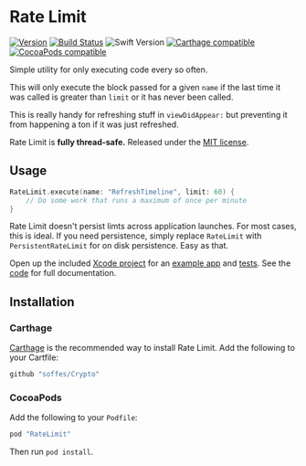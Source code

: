 # Rate Limit

[![Version](https://img.shields.io/github/release/soffes/RateLimit.svg)](https://github.com/soffes/RateLimit/releases)
[![Build Status](https://travis-ci.org/soffes/RateLimit.svg?branch=master)](https://travis-ci.org/soffes/RateLimit)
![Swift Version](https://img.shields.io/badge/swift-3.0.1-orange.svg)
[![Carthage compatible](https://img.shields.io/badge/Carthage-compatible-4BC51D.svg?style=flat)](https://github.com/Carthage/Carthage)
[![CocoaPods compatible](https://img.shields.io/cocoapods/v/RateLimit.svg)](https://cocoapods.org/pods/RateLimit)

Simple utility for only executing code every so often.

This will only execute the block passed for a given `name` if the last time it was called is greater than `limit` or it has never been called.

This is really handy for refreshing stuff in `viewDidAppear:` but preventing it from happening a ton if it was just refreshed.

Rate Limit is **fully thread-safe.** Released under the [MIT license](LICENSE).


## Usage

``` swift
RateLimit.execute(name: "RefreshTimeline", limit: 60) {
    // Do some work that runs a maximum of once per minute
}
```

Rate Limit doesn't persist limts across application launches. For most cases, this is ideal. If you need persistence, simply replace `RateLimit` with `PersistentRateLimit` for on disk persistence. Easy as that.

Open up the included [Xcode project](RateLimit.xcodeproj) for an [example app](Example) and [tests](Tests). See the [code](RateLimit/RateLimit.swift) for full documentation.


## Installation

### Carthage

[Carthage](https://github.com/carthage/carthage) is the recommended way to install Rate Limit. Add the following to your Cartfile:

``` ruby
github "soffes/Crypto"
```

### CocoaPods

Add the following to your `Podfile`:

``` ruby
pod "RateLimit"
```

Then run `pod install`.
